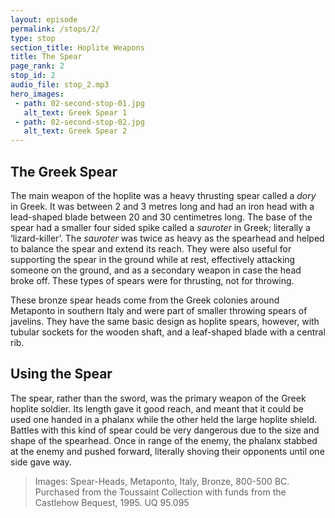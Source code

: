 ```yaml
---
layout: episode
permalink: /stops/2/
type: stop
section_title: Hoplite Weapons
title: The Spear
page_rank: 2
stop_id: 2
audio_file: stop_2.mp3
hero_images:
 - path: 02-second-stop-01.jpg
   alt_text: Greek Spear 1
 - path: 02-second-stop-02.jpg
   alt_text: Greek Spear 2
---
```


## The Greek Spear
The main weapon of the hoplite was a heavy thrusting spear called a <i>dory</i> in Greek. It was between 2 and 3 metres long and had an iron head with a lead-shaped blade between 20 and 30 centimetres long. The base of the spear had a smaller four sided spike called a <i>sauroter</i> in Greek; literally a ‘lizard-killer’. The <i>sauroter</i> was twice as heavy as the spearhead and helped to balance the spear and extend its reach. They were also useful for supporting the spear in the ground while at rest, effectively attacking someone on the ground, and as a secondary weapon in case the head broke off. These types of spears were for thrusting, not for throwing. 

These bronze spear heads come from the Greek colonies around Metaponto in southern Italy and were part of smaller throwing spears of javelins. They have the same basic design as hoplite spears, however, with tubular sockets for the wooden shaft, and a leaf-shaped blade with a central rib. 

## Using the Spear
The spear, rather than the sword, was the primary weapon of the Greek hoplite soldier. Its length gave it good reach, and meant that it could be used one handed in a phalanx while the other held the large hoplite shield. Battles with this kind of spear could be very dangerous due to the size and shape of the spearhead. Once in range of the enemy, the phalanx stabbed at the enemy and pushed forward, literally shoving their opponents until one side gave way.

> Images: Spear-Heads, Metaponto, Italy, Bronze, 800-500 BC. Purchased from the Toussaint Collection with funds from the Castlehow Bequest, 1995. UQ 95.095
